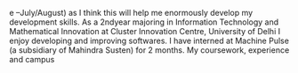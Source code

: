 e –July/August) as I think this will help me enormously develop my development skills. As a 2ndyear majoring in Information Technology and Mathematical Innovation at Cluster Innovation Centre, University of Delhi I enjoy developing and improving softwares. I have interned at Machine Pulse (a subsidiary of Mahindra Susten) for 2 months. My coursework, experience and campus